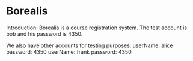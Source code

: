# Borealis
Introduction: Borealis is a course registration system.
The test account is bob and his password is 4350.

We also have other accounts for testing purposes:
userName: alice   password: 4350
userName: frank   password: 4350
